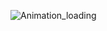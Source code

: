 ![Animation_loading](https://github.com/Minchonang/jada/assets/84889516/a934a884-6ebc-4f66-b4b8-34d4b2219582)
